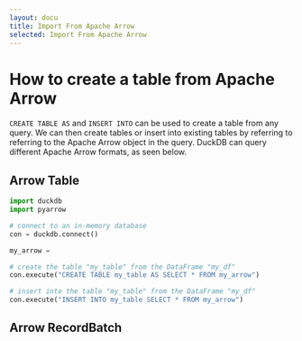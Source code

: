 ```yaml
---
layout: docu
title: Import From Apache Arrow
selected: Import From Apache Arrow
---
```


# How to create a table from Apache Arrow

`CREATE TABLE AS` and `INSERT INTO` can be used to create a table from any query. We can then create tables or insert into existing tables by referring to referring to the Apache Arrow object in the query. DuckDB can query different Apache Arrow formats, as seen below.

## Arrow Table

```py
import duckdb
import pyarrow

# connect to an in-memory database
con = duckdb.connect()

my_arrow = 

# create the table "my_table" from the DataFrame "my_df"
con.execute("CREATE TABLE my_table AS SELECT * FROM my_arrow")

# insert into the table "my_table" from the DataFrame "my_df"
con.execute("INSERT INTO my_table SELECT * FROM my_arrow")
```
## Arrow RecordBatch
